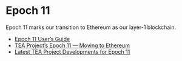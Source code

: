 # Epoch 11
Epoch 11 marks our transition to Ethereum as our layer-1 blockchain.
- [Epoch 11 User’s Guide](https://teaproject.medium.com/epoch-11-testers-guide-7657cd2ff7da)
- [TEA Project’s Epoch 11 — Moving to Ethereum](https://teaproject.medium.com/tea-projects-epoch-11-moving-to-ethereum-fddcfeff4f7)
- [Latest TEA Project Developments for Epoch 11](https://teaproject.medium.com/latest-tea-project-developments-for-epoch-11-ee3fa98381f3)